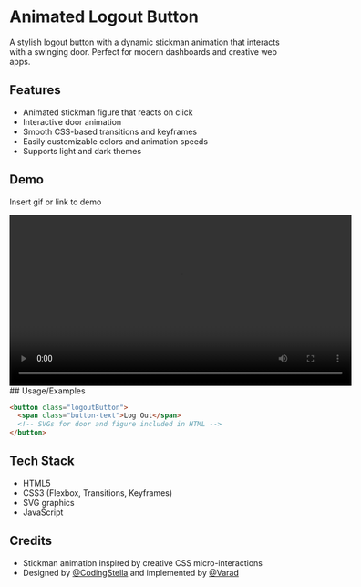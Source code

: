 
# Animated Logout Button

A stylish logout button with a dynamic stickman animation that interacts with a swinging door. Perfect for modern dashboards and creative web apps.


## Features

- Animated stickman figure that reacts on click
- Interactive door animation
- Smooth CSS-based transitions and keyframes
- Easily customizable colors and animation speeds
- Supports light and dark themes



## Demo

Insert gif or link to demo

<video width="600" controls>
  <source src="/logouts/demo.mp4">
  Your browser does not support the video tag.
</video>
## Usage/Examples

```html
<button class="logoutButton">
  <span class="button-text">Log Out</span>
  <!-- SVGs for door and figure included in HTML -->
</button>
```


## Tech Stack

- HTML5
- CSS3 (Flexbox, Transitions, Keyframes)
- SVG graphics
- JavaScript

## Credits
- Stickman animation inspired by creative CSS micro-interactions
- Designed by [@CodingStella](https://github.com/CodingStella) and implemented by [@Varad](https://github.com/varadrz)
